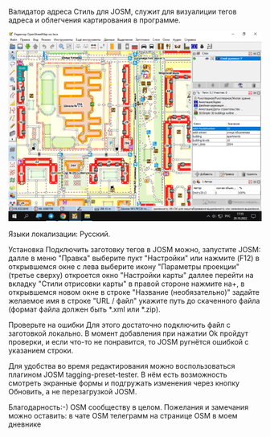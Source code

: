 Валидатор адреса
Стиль для JOSM, служит для визуалиции тегов адреса и облегчения картирования в программе.

![icon](https://github.com/Sowa1980/Styles_addressg_validator/blob/main/screen.png)

Языки локализации:
Русский.

Установка
Подключить заготовку тегов в JOSM можно, запустите JOSM: далле в меню "Правка" выберите пукт "Настройки" или нажмите (F12) в открывшемся окне с лева выберите икону "Параметры проекции" (третье сверху) откроется окно "Настройки карты" даллее перейти на вкладку "Стили отрисовки карты" в правой стороне нажмите на+, в открывшемся новом окне в строке "Название (необязательно)" задайте желаемое имя в строке "URL / файл" укажите путь до скаченного файла (формат файла должен быть *.xml или *.zip).

Проверьте на ошибки
Для этого достаточно подключить файл с заготовкой локально. В момент добавления при нажатии Ok пройдут проверки, и если что-то не понравится, то JOSM ругнётся ошибкой с указанием строки.

Для удобства во время редактирования можно воспользоваться плагином JOSM tagging-preset-tester. В нём есть возможность смотреть экранные формы и подгружать изменения через кнопку Обновить, а не перезагрузкой JOSM.

Благодарность:-)
OSM сообществу в целом.
Пожелания и замечания можно оставить:
в чате OSM телеграмм
на странице OSM в моем дневнике
